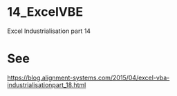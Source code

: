 # 14_ExcelVBE
Excel Industrialisation part 14

# See
https://blog.alignment-systems.com/2015/04/excel-vba-industrialisationpart_18.html
